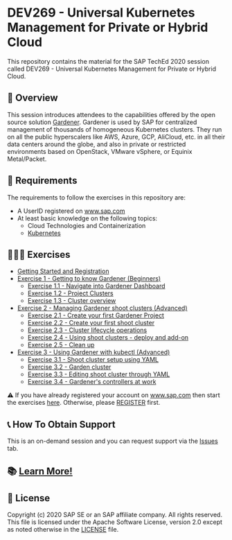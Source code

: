 # DEV269 - Universal Kubernetes Management for Private or Hybrid Cloud

This repository contains the material for the SAP TechEd 2020 session called DEV269 - Universal Kubernetes Management for Private or Hybrid Cloud.

## 📌 Overview

This session introduces attendees to the capabilities offered by the open source solution [Gardener](https://gardener.cloud). Gardener is used by SAP for centralized management of thousands of homogeneous Kubernetes clusters. They run on all the public hyperscalers like AWS, Azure, GCP, AliCloud, etc. in all their data centers around the globe, and also in private or restricted environments based on OpenStack, VMware vSphere, or Equinix Metal/Packet.

## 🚦 Requirements

The requirements to follow the exercises in this repository are:

- A UserID registered on www.sap.com
- At least basic knowledge on the following topics:
    - Cloud Technologies and Containerization
    - [Kubernetes](https://kubernetes.io)

## 👨🏼‍💻 Exercises

- [Getting Started and Registration](exercises/ex0_getting_started/registration.md)
- [Exercise 1 - Getting to know Gardener (Beginners)](exercises/ex1_beginners/README.md)
    - [Exercise 1.1 - Navigate into Gardener Dashboard](exercises/ex1_beginners/01_dashboard.md)
    - [Exercise 1.2 - Project Clusters](exercises/ex1_beginners/02_project_clusters.md)
    - [Exercise 1.3 - Cluster overview](exercises/ex1_beginners/03_cluster_overview.md)
- [Exercise 2 - Managing Gardener shoot clusters (Advanced)](exercises/ex2_advanced_ui/README.md)
    - [Exercise 2.1 - Create your first Gardener Project](exercises/ex2_advanced_ui/01_create_project.md)
    - [Exercise 2.2 - Create your first shoot cluster](exercises/ex2_advanced_ui/02_cluster_setup_ui.md)
    - [Exercise 2.3 - Cluster lifecycle operations](exercises/ex2_advanced_ui/03_cluster_ops.md)
    - [Exercise 2.4 - Using shoot clusters - deploy and add-on](exercises/ex2_advanced_ui/04_deploy_sample_addon.md)
    - [Exercise 2.5 - Clean up](exercises/ex2_advanced_ui/05_cleanup.md)
- [Exercise 3 - Using Gardener with kubectl (Advanced)](exercises/ex3_advanced_cli/README.md)
    - [Exercise 3.1 - Shoot cluster setup using YAML](exercises/ex3_advanced_cli/01_cluster_setup_yaml.md)
    - [Exercise 3.2 - Garden cluster](exercises/ex3_advanced_cli/02_garden_cluster.md)
    - [Exercise 3.3 - Editing shoot cluster through YAML](exercises/ex3_advanced_cli/03_edit_shoot.md)
    - [Exercise 3.4 - Gardener's controllers at work](exercises/ex3_advanced_cli/04_controllers_at_work.md)


:warning: If you have already registered your account on www.sap.com then start the exercises [here](exercises/ex1_beginners/01_dashboard.md). Otherwise, please [REGISTER](https://www.sap.com/registration/trial.908cb719-0e03-421c-a091-daca045f0acc.html) first.

## 📞 How To Obtain Support

This is an on-demand session and you can request support via the [Issues](../../issues) tab.

## 📚 [Learn More!](https://github.com/gardener/gardener#learn-more)

## 📑 License
Copyright (c) 2020 SAP SE or an SAP affiliate company. All rights reserved. This file is licensed under the Apache Software License, version 2.0 except as noted otherwise in the [LICENSE](LICENSES/Apache-2.0.txt) file.
